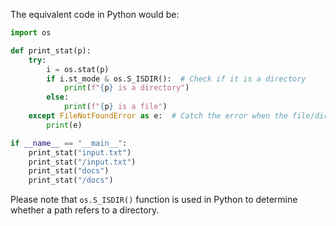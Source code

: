 The equivalent code in Python would be:

```python
import os

def print_stat(p):
    try:
        i = os.stat(p)
        if i.st_mode & os.S_ISDIR():  # Check if it is a directory
            print(f"{p} is a directory")
        else:
            print(f"{p} is a file")
    except FileNotFoundError as e:  # Catch the error when the file/directory doesn't exist
        print(e)

if __name__ == "__main__":
    print_stat("input.txt")
    print_stat("/input.txt")
    print_stat("docs")
    print_stat("/docs")
```
Please note that `os.S_ISDIR()` function is used in Python to determine whether a path refers to a directory.

